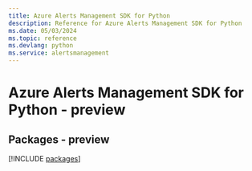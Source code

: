 ```yaml
---
title: Azure Alerts Management SDK for Python
description: Reference for Azure Alerts Management SDK for Python
ms.date: 05/03/2024
ms.topic: reference
ms.devlang: python
ms.service: alertsmanagement
---
```

# Azure Alerts Management SDK for Python - preview
## Packages - preview
[!INCLUDE [packages](alerts-management-index.md)]